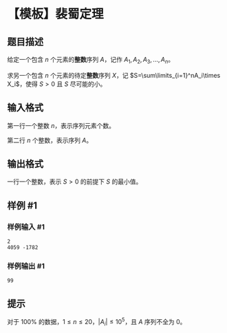 # 【模板】裴蜀定理

## 题目描述

给定一个包含 $n$ 个元素的**整数**序列 $A$，记作 $A_1,A_2,A_3,...,A_n$。

求另一个包含 $n$ 个元素的待定**整数**序列 $X$，记 $S=\sum\limits_{i=1}^nA_i\times X_i$，使得 $S>0$ 且 $S$ 尽可能的小。

## 输入格式

第一行一个整数 $n$，表示序列元素个数。  

第二行 $n$ 个整数，表示序列 $A$。

## 输出格式

一行一个整数，表示 $S>0$ 的前提下 $S$ 的最小值。

## 样例 #1

### 样例输入 #1

```
2
4059 -1782
```

### 样例输出 #1

```
99
```

## 提示

对于 $100\%$ 的数据，$1 \le n \le 20$，$|A_i| \le 10^5$，且 $A$ 序列不全为 $0$。